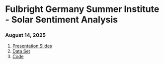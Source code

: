 # Fulbright Germany Summer Institute - Solar Sentiment Analysis 

### August 14, 2025

1. [Presentation Slides](https://drive.google.com/file/d/1esYhcCO9MDgNFBAGEpD34u9rhfy2QsTB/view?usp=drive_link)
2. [Data Set](https://github.com/SerenaYKim/gti/blob/master/dataset.csv)
3. [Code](https://drive.google.com/file/d/1t9bFsh-9lXKMFCW5WypBA_dDIhBkMDAS/view?usp=sharing)
